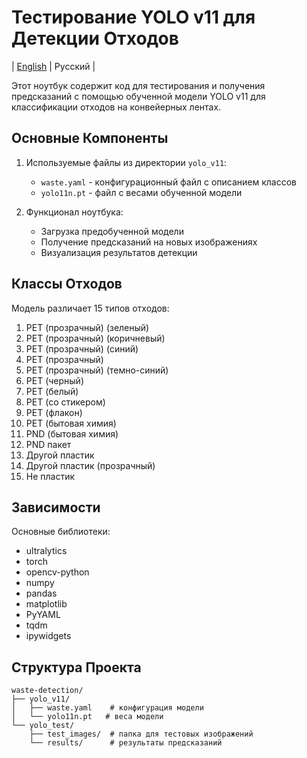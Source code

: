 # Тестирование YOLO v11 для Детекции Отходов

|  [English](README_en.md)  |  Русский  |

Этот ноутбук содержит код для тестирования и получения предсказаний с помощью обученной модели YOLO v11 для классификации отходов на конвейерных лентах.

## Основные Компоненты

1. Используемые файлы из директории `yolo_v11`:
   - `waste.yaml` - конфигурационный файл с описанием классов
   - `yolo11n.pt` - файл с весами обученной модели

2. Функционал ноутбука:
   - Загрузка предобученной модели
   - Получение предсказаний на новых изображениях
   - Визуализация результатов детекции

## Классы Отходов

Модель различает 15 типов отходов:
1. PET (прозрачный) (зеленый)
2. PET (прозрачный) (коричневый)
3. PET (прозрачный) (синий)
4. PET (прозрачный)
5. PET (прозрачный) (темно-синий)
6. PET (черный)
7. PET (белый)
8. PET (со стикером)
9. PET (флакон)
10. PET (бытовая химия)
11. PND (бытовая химия)
12. PND пакет
13. Другой пластик
14. Другой пластик (прозрачный)
15. Не пластик

## Зависимости

Основные библиотеки:
- ultralytics
- torch
- opencv-python
- numpy
- pandas
- matplotlib
- PyYAML
- tqdm
- ipywidgets

## Структура Проекта

```
waste-detection/
├── yolo_v11/
│   ├── waste.yaml    # конфигурация модели
│   └── yolo11n.pt   # веса модели
└── yolo_test/
    ├── test_images/  # папка для тестовых изображений
    └── results/      # результаты предсказаний
```
